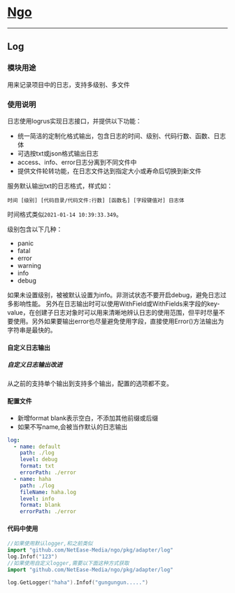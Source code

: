 # [Ngo](https://github.com/NetEase-Media/ngo)

---
## Log
### 模块用途
用来记录项目中的日志，支持多级别、多文件
### 使用说明
日志使用logrus实现日志接口，并提供以下功能：
- 统一简洁的定制化格式输出，包含日志的时间、级别、代码行数、函数、日志体
- 可选按txt或json格式输出日志
- access、info、error日志分离到不同文件中
- 提供文件轮转功能，在日志文件达到指定大小或寿命后切换到新文件

服务默认输出txt的日志格式，样式如：

`时间 [级别] [代码目录/代码文件:行数] [函数名] [字段键值对] 日志体`

时间格式类似`2021-01-14 10:39:33.349`。

级别包含以下几种：
- panic
- fatal
- error
- warning
- info
- debug

如果未设置级别，被被默认设置为info。非测试状态不要开启debug，避免日志过多影响性能。
另外在日志输出时可以使用WithField或WithFields来字段的key-value，在创建子日志对象时可以用来清晰地辨认日志的使用范围，但平时尽量不要使用。另外如果要输出error也尽量避免使用字段，直接使用Error()方法输出为字符串是最快的。

#### 自定义日志输出

##### 自定义日志输出改进
从之前的支持单个输出到支持多个输出，配置的选项都不变。

#### 配置文件
* 新增format blank表示空白，不添加其他前缀或后缀
* 如果不写name,会被当作默认的日志输出
```yaml
log:
  - name: default
    path: ./log
    level: debug
    format: txt
    errorPath: ./error
  - name: haha
    path: ./log
    fileName: haha.log
    level: info
    format: blank
    errorPath: ./error
```
#### 代码中使用
```go
//如果使用默认logger,和之前类似
import "github.com/NetEase-Media/ngo/pkg/adapter/log"
log.Infof("123")
//如果使用自定义logger,需要以下面这种方式获取
import "github.com/NetEase-Media/ngo/pkg/adapter/log"

log.GetLogger("haha").Infof("gungungun.....")
```

